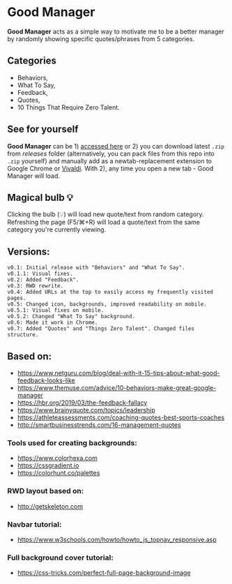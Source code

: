 # Good Manager

**Good Manager** acts as a simple way to motivate me to be a better manager by randomly showing specific quotes/phrases from 5 categories.

## Categories 

- Behaviors,
- What To Say,
- Feedback,
- Quotes,
- 10 Things That Require Zero Talent.

<!-- ![Example](https://i.ibb.co/j6nZV2G/Be-Funky-collage.jpg) -->

## See for yourself

**Good Manager** can be 1) [accessed here](https://vardecab.github.io/good-manager/chooser.html) or 2) you can download latest `.zip` from _releases_ folder (alternatively, you can pack files from this repo into `.zip` yourself) and manually add as a newtab-replacement extension to Google Chrome or [Vivaldi](https://vivaldi.com). With 2), any time you open a new tab - Good Manager will load.

## Magical bulb 💡

Clicking the bulb (💡) will load new quote/text from random category. Refreshing the page (F5/⌘+R) will load a quote/text from the same category you're currently viewing.

## Versions: 
 
    v0.1: Initial release with "Behaviors" and "What To Say".
    v0.1.1: Visual fixes.
    v0.2: Added "Feedback".
    v0.3: RWD rewrite.
    v0.4: Added URLs at the top to easily access my frequently visited pages.
    v0.5: Changed icon, backgrounds, improved readability on mobile.
    v0.5.1: Visual fixes on mobile.
    v0.5.2: Changed "What To Say" background.
    v0.6: Made it work in Chrome.
    v0.7: Added "Quotes" and "Things Zero Talent". Changed files structure.

## Based on: 
- https://www.netguru.com/blog/deal-with-it-15-tips-about-what-good-feedback-looks-like
- https://www.themuse.com/advice/10-behaviors-make-great-google-manager
- https://hbr.org/2019/03/the-feedback-fallacy
- https://www.brainyquote.com/topics/leadership
- https://athleteassessments.com/coaching-quotes-best-sports-coaches
- http://smartbusinesstrends.com/16-management-quotes

### Tools used for creating backgrounds: 
- https://www.colorhexa.com
- https://cssgradient.io
- https://colorhunt.co/palettes

### RWD layout based on: 
- http://getskeleton.com

### Navbar tutorial: 
- https://www.w3schools.com/howto/howto_js_topnav_responsive.asp

### Full background cover tutorial:
- https://css-tricks.com/perfect-full-page-background-image
